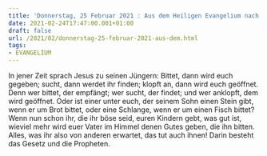 ```yaml
---
title: 'Donnerstag, 25 Februar 2021 : Aus dem Heiligen Evangelium nach Matthäus - Mt 7,7-12.'
date: 2021-02-24T17:47:00.001+01:00
draft: false
url: /2021/02/donnerstag-25-februar-2021-aus-dem.html
tags: 
- EVANGELIUM
---
```


In jener Zeit sprach Jesus zu seinen Jüngern: Bittet, dann wird euch gegeben; sucht, dann werdet ihr finden; klopft an, dann wird euch geöffnet. Denn wer bittet, der empfängt; wer sucht, der findet; und wer anklopft, dem wird geöffnet. Oder ist einer unter euch, der seinem Sohn einen Stein gibt, wenn er um Brot bittet, oder eine Schlange, wenn er um einen Fisch bittet? Wenn nun schon ihr, die ihr böse seid, euren Kindern gebt, was gut ist, wieviel mehr wird euer Vater im Himmel denen Gutes geben, die ihn bitten. Alles, was ihr also von anderen erwartet, das tut auch ihnen! Darin besteht das Gesetz und die Propheten.